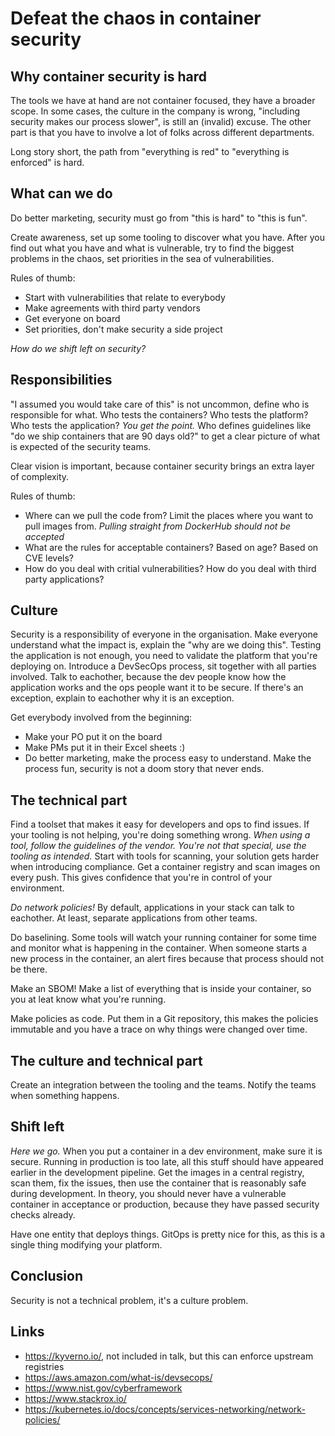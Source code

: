 # Defeat the chaos in container security

## Why container security is hard

The tools we have at hand are not container focused, they have a broader scope. In some cases, the culture in the company is wrong, 
"including security makes our process slower", is still an (invalid) excuse. The other part is that you have to involve a lot
of folks across different departments.

Long story short, the path from "everything is red" to "everything is enforced" is hard.

## What can we do

Do better marketing, security must go from "this is hard" to "this is fun".

Create awareness, set up some tooling to discover what you have. After you find out what you have and what is vulnerable, try
to find the biggest problems in the chaos, set priorities in the sea of vulnerabilities.

Rules of thumb:
- Start with vulnerabilities that relate to everybody
- Make agreements with third party vendors
- Get everyone on board
- Set priorities, don't make security a side project

_How do we shift left on security?_

## Responsibilities

"I assumed you would take care of this" is not uncommon, define who is responsible for what. Who tests the containers? Who
tests the platform? Who tests the application? _You get the point._ Who defines guidelines like "do we ship containers that
are 90 days old?" to get a clear picture of what is expected of the security teams.

Clear vision is important, because container security brings an extra layer of complexity.

Rules of thumb:
- Where can we pull the code from? Limit the places where you want to pull images from. _Pulling straight from DockerHub should not be accepted_
- What are the rules for acceptable containers? Based on age? Based on CVE levels?
- How do you deal with critial vulnerabilities? How do you deal with third party applications?

## Culture

Security is a responsibility of everyone in the organisation. Make everyone understand what the impact is, explain the "why are we doing this".
Testing the application is not enough, you need to validate the platform that you're deploying on. 
Introduce a DevSecOps process, sit together with all parties involved. Talk to eachother, because the dev people know how the application
works and the ops people want it to be secure. If there's an exception, explain to eachother why it is an exception.

Get everybody involved from the beginning:
- Make your PO put it on the board
- Make PMs put it in their Excel sheets :)
- Do better marketing, make the process easy to understand. Make the process fun, security is not a doom story that never ends.

## The technical part

Find a toolset that makes it easy for developers and ops to find issues. If your tooling is not helping, you're doing something wrong.
_When using a tool, follow the guidelines of the vendor. You're not that special, use the tooling as intended._ 
Start with tools for scanning, your solution gets harder when introducing compliance. Get a container registry and scan images on every push.
This gives confidence that you're in control of your environment.

_Do network policies!_ By default, applications in your stack can talk to eachother. At least, separate applications from other teams.

Do baselining. Some tools will watch your running container for some time and monitor what is happening in the container. When someone
starts a new process in the container, an alert fires because that process should not be there.

Make an SBOM! Make a list of everything that is inside your container, so you at leat know what you're running.

Make policies as code. Put them in a Git repository, this makes the policies immutable and you have a trace on why things
were changed over time.

## The culture and technical part

Create an integration between the tooling and the teams. Notify the teams when something happens.

## Shift left

_Here we go._ When you put a container in a dev environment, make sure it is secure. Running in production is too late, all this stuff
should have appeared earlier in the development pipeline. Get the images in a central registry, scan them, fix the issues, then use the container
that is reasonably safe during development. In theory, you should never have a vulnerable container in acceptance or production, because they
have passed security checks already.

Have one entity that deploys things. GitOps is pretty nice for this, as this is a single thing modifying your platform.

## Conclusion

Security is not a technical problem, it's a culture problem.

## Links

- <https://kyverno.io/>, not included in talk, but this can enforce upstream registries
- <https://aws.amazon.com/what-is/devsecops/>
- <https://www.nist.gov/cyberframework>
- <https://www.stackrox.io/>
- <https://kubernetes.io/docs/concepts/services-networking/network-policies/>
